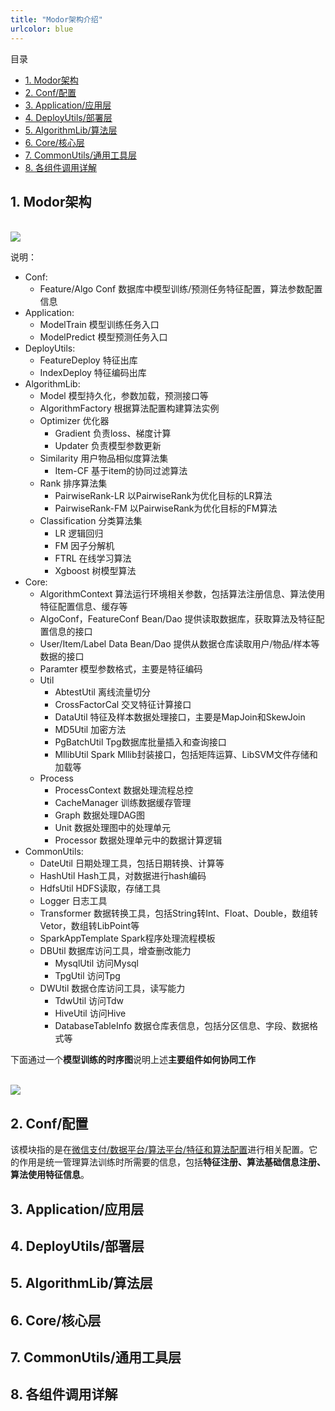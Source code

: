 ```yaml
---
title: "Modor架构介绍"
urlcolor: blue
---
```


目录

<!-- TOC -->

- [1. Modor架构](#1-Modor架构)
- [2. Conf/配置](#2-Conf/配置)
- [3. Application/应用层](#3-Application/应用层)
- [4. DeployUtils/部署层](#4-DeployUtils/部署层)
- [5. AlgorithmLib/算法层](#5-AlgorithmLib/算法层)
- [6. Core/核心层](#6-Core/核心层)
- [7. CommonUtils/通用工具层](#6-CommonUtils/通用工具层)
- [8. 各组件调用详解](#6-各组件调用详解)

<!-- /TOC -->

## 1. Modor架构

<html>
<br/>
<img src='modor-framework.png' style='max-height:578px;max-width:690px;'/>
<br/>
</html>

说明：

- Conf: 
	- Feature/Algo Conf 数据库中模型训练/预测任务特征配置，算法参数配置信息
- Application: 
	- ModelTrain 模型训练任务入口
	- ModelPredict 模型预测任务入口
- DeployUtils:
	- FeatureDeploy 特征出库
	- IndexDeploy 特征编码出库
- AlgorithmLib: 
	- Model 模型持久化，参数加载，预测接口等
	- AlgorithmFactory 根据算法配置构建算法实例
	- Optimizer 优化器
		- Gradient 负责loss、梯度计算
		- Updater 负责模型参数更新
	- Similarity 用户物品相似度算法集
		- Item-CF 基于item的协同过滤算法
	- Rank 排序算法集
		- PairwiseRank-LR 以PairwiseRank为优化目标的LR算法
		- PairwiseRank-FM 以PairwiseRank为优化目标的FM算法
	- Classification 分类算法集
		- LR 逻辑回归
		- FM 因子分解机
		- FTRL 在线学习算法
		- Xgboost 树模型算法
- Core:
	- AlgorithmContext 算法运行环境相关参数，包括算法注册信息、算法使用特征配置信息、缓存等
	- AlgoConf，FeatureConf Bean/Dao 提供读取数据库，获取算法及特征配置信息的接口
	- User/Item/Label Data Bean/Dao 提供从数据仓库读取用户/物品/样本等数据的接口
	- Paramter 模型参数格式，主要是特征编码
	- Util
		- AbtestUtil 离线流量切分
		- CrossFactorCal 交叉特征计算接口
		- DataUtil 特征及样本数据处理接口，主要是MapJoin和SkewJoin
		- MD5Util 加密方法
		- PgBatchUtil Tpg数据库批量插入和查询接口
		- MllibUtil Spark Mllib封装接口，包括矩阵运算、LibSVM文件存储和加载等
	- Process
		- ProcessContext 数据处理流程总控
		- CacheManager 训练数据缓存管理
		- Graph 数据处理DAG图
		- Unit 数据处理图中的处理单元
		- Processor 数据处理单元中的数据计算逻辑
- CommonUtils:
	- DateUtil 日期处理工具，包括日期转换、计算等
	- HashUtil Hash工具，对数据进行hash编码
	- HdfsUtil HDFS读取，存储工具
	- Logger 日志工具
	- Transformer 数据转换工具，包括String转Int、Float、Double，数组转Vetor，数组转LibPoint等
	- SparkAppTemplate Spark程序处理流程模板
	- DBUtil 数据库访问工具，增查删改能力
		- MysqlUtil 访问Mysql
		- TpgUtil 访问Tpg
	- DWUtil 数据仓库访问工具，读写能力
		- TdwUtil 访问Tdw
		- HiveUtil 访问Hive
		- DatabaseTableInfo 数据仓库表信息，包括分区信息、字段、数据格式等

下面通过一个**模型训练的时序图**说明上述**主要组件如何协同工作**

<html>
<br/>
<img src='modor算法训练时序图.png' style='max-height:578px;max-width:690px;'/>
<br/>
</html>

## 2. Conf/配置

该模块指的是在[微信支付/数据平台/算法平台/特征和算法配置](http://wxpay.oa.com/dataplatform/index/data?page=7_0)进行相关配置。它的作用是统一管理算法训练时所需要的信息，包括**特征注册、算法基础信息注册、算法使用特征信息**。

## 3. Application/应用层

## 4. DeployUtils/部署层

## 5. AlgorithmLib/算法层

## 6. Core/核心层

## 7. CommonUtils/通用工具层

## 8. 各组件调用详解





